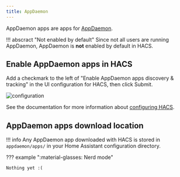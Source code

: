 ```yaml
---
title: AppDaemon
---
```


AppDaemon apps are apps for [AppDaemon](https://appdaemon.readthedocs.io/en/stable/).

!!! abscract "Not enabled by default"
    Since not all users are running AppDaemon, AppDaemon is **not** enabled by default in HACS.


## Enable AppDaemon apps in HACS

Add a checkmark to the left of "Enable AppDaemon apps discovery & tracking" in the UI configuration for HACS, then click Submit.

![configuration](/assets/images/options_flow/option3.png)

See the documentation for more information about [configuring HACS](/docs/use/configuration/basic.md).

## AppDaemon apps download location

!!! info
    Any AppDaemon app downloaded with HACS is stored in `appdaemon/apps/` in your Home Assistant configuration directory.

??? example ":material-glasses: Nerd mode"

    Nothing yet :(